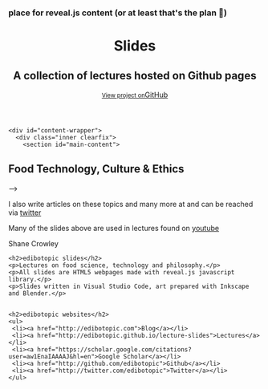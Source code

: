### place for reveal.js content (or at least that's the plan :pray:)

<html>
  
<title>Lectures by Shane Crowley</title>
  </head>

  <body>
    <header>
      <div class="inner">
        <h1>Slides</h1>
        <h2>A collection of lectures hosted on Github pages</h2>
        <a href="https://github.com/edibotopic/slides" class="button"><small>View project on</small>GitHub</a>
      </div>
    </header>

    <div id="content-wrapper">
      <div class="inner clearfix">
        <section id="main-content">

<h2>
<a name="current-presentations" class="anchor" href="#current-presentations"><span class="octicon octicon-link"></span></a>Food Technology, Culture &amp; Ethics</h2>

          
          
<ul>
  
<!-- <li><a href="http://edibotopic.github.io/lecture-slides/fs1005_intro.html">Introduction to the Course</a></li> -->
</ul>

<!-- <h2>
<a name="current-presentations" class="anchor" href="#current-presentations"><span class="octicon octicon-link"></span></a>Food Process Design &amp; Optimisation</h2>
<ul>
</ul> -->

<!-- <h2>
<a name="current-presentations" class="anchor" href="#current-presentations"><span class="octicon octicon-link"></span></a>Food Analaysis &amp; Processing</h2>
<ul>
  <li><a href="http://edibotopic.github.io/lecture-slides/pro-frac.html">Protein Fractionation</a></li>
</ul>
<h2>
<a name="current-presentations" class="anchor" href="#current-presentations"><span class="octicon octicon-link"></span></a>Ingredient Recovery From Milk, Whey &amp; their Coproducts</h2>
<ul>
</ul>
<h3>
<a name="current-presentations" class="anchor" href="#current-presentations"><span class="octicon octicon-link"></span></a>Lectures from Other Courses</h3>
<ul>
</ul> -->


<!-- <h2>
<a name="talks-and-workshops" class="anchor" href="#heroku-related-workshops"><span class="octicon octicon-link"></span></a>Talks and Workshops</h2>
<ul>
</ul><h2> --> -->

<p>I also write articles on these topics and many more at <a href="http://edibotopic.com"></a> and can be reached via <a href="http://twitter.com/edibotopic">twitter</a></p>

<p>Many of the slides above are used in lectures found on <a href="http://www.youtube.com/edibotopic">youtube</a></p>

<p>Shane Crowley</p>
</section>

  <aside id="sidebar">

    <h2>edibotopic slides</h2>
    <p>Lectures on food science, technology and philosophy.</p> 
    <p>All slides are HTML5 webpages made with reveal.js javascript library.</p>  
    <p>Slides written in Visual Studio Code, art prepared with Inkscape and Blender.</p>


    <h2>edibotopic websites</h2>
    <ul>
     <li><a href="http://edibotopic.com">Blog</a></li>
     <li><a href="http://edibotopic.github.io/lecture-slides">Lectures</a></li>
     <li><a href="https://scholar.google.com/citations?user=aw1EnaIAAAAJ&hl=en">Google Scholar</a></li>
     <li><a href="http://github.com/edibotopic">Github</a></li>
     <li><a href="http://twitter.com/edibotopic">Twitter</a></li>
    </ul>
  </aside>
      </div>
    </div>

  
  </body>
</html>
